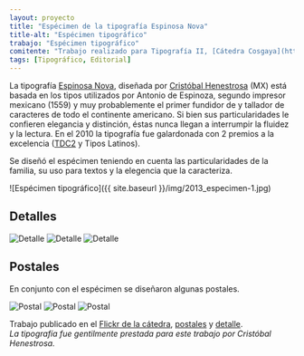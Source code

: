 ```yaml
---
layout: proyecto
title: "Espécimen de la tipografía Espinosa Nova"
title-alt: "Espécimen tipográfico"
trabajo: "Espécimen tipográfico"
comitente: "Trabajo realizado para Tipografía II, [Cátedra Cosgaya](http://www.catedracosgaya.com.ar), FADU--UBA."
tags: [Tipográfico, Editorial]
---
```


La tipografía [Espinosa Nova](https://www.myfonts.com/fonts/estudio-ch/espinosa-nova/), diseñada por [Cristóbal Henestrosa](http://www.estudio-ch.com) (MX) está basada en los tipos utilizados por Antonio de Espinoza, segundo impresor mexicano (1559) y muy probablemente el primer fundidor de y tallador de caracteres de todo el continente americano. Si bien sus particularidades le confieren elegancia y distinción, éstas nunca llegan a interrumpir la fluidez y la lectura. En el 2010 la tipografía fue galardonada con 2 premios a la excelencia ([TDC2](https://www.tdc.org/competitionwriteup/tdc-typeface-design-winners-2010/) y Tipos Latinos).

Se diseñó el espécimen teniendo en cuenta las particularidades de la familia, su uso para textos y la elegencia que la caracteriza.  

![Espécimen tipográfico]({{ site.baseurl }}/img/2013_especimen-1.jpg)

## Detalles

<div class="fotorama">
	<img src="{{ site.baseurl }}/img/2013_especimen-2.jpg" alt="Detalle" />
	<img src="{{ site.baseurl }}/img/2013_especimen-3.jpg" alt="Detalle" />
	<img src="{{ site.baseurl }}/img/2013_especimen-4.jpg" alt="Detalle" />
</div>

## Postales

En conjunto con el espécimen se diseñaron algunas postales.

<div class="fotorama" data-width="550">
	<img src="{{ site.baseurl }}/img/2013_especimen-postal-1.jpg" alt="Postal" />
	<img src="{{ site.baseurl }}/img/2013_especimen-postal-2.jpg" alt="Postal" />
	<img src="{{ site.baseurl }}/img/2013_especimen-postal-3.jpg" alt="Postal" />
</div>

Trabajo publicado en el [Flickr de la cátedra](https://www.flickr.com/photos/catedracosgaya/7483340020/), [postales](https://www.flickr.com/photos/catedracosgaya/7483347866/) y [detalle](https://www.flickr.com/photos/catedracosgaya/7483340302/).  
*La tipografía fue gentilmente prestada para este trabajo por Cristóbal Henestrosa.*
